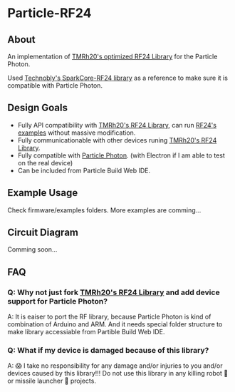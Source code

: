 # Particle-RF24

## About

An implementation of [TMRh20's optimized RF24 Library](https://github.com/TMRh20/RF24) for the Particle Photon.

Used [Technobly's SparkCore-RF24 library](https://github.com/technobly/SparkCore-RF24) as a reference to make sure it is compatible with Particle Photon.

## Design Goals

* Fully API compatibility with [TMRh20's RF24 Library](https://github.com/TMRh20/RF24), can run [RF24's examples](https://github.com/TMRh20/RF24/tree/master/examples) without massive modification.
* Fully communicationable with other devices runing [TMRh20's RF24 Library](https://github.com/TMRh20/RF24).
* Fully compatible with [Particle Photon](https://www.particle.io/prototype#photon). (with Electron if I am able to test on the real device)
* Can be included from Particle Build Web IDE.

## Example Usage

Check firmware/examples folders. More examples are comming...

## Circuit Diagram

Comming soon...

## FAQ

### Q: Why not just fork [TMRh20's RF24 Library](https://github.com/TMRh20/RF24) and add device support for Particle Photon?

A: It is eaiser to port the RF library, because Particle Photon is kind of combination of Arduino and ARM. And it needs special folder structure to make library accessiable from Partible Build Web IDE.

### Q: What if my device is damaged because of this library?

A: 😱 I take no responsibility for any damage and/or injuries to you and/or devices caused by this library!!! Do not use this library in any killing robot 🤖️ or missile launcher 🚀 projects.

